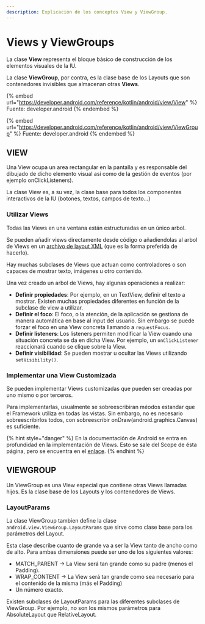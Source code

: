 ```yaml
---
description: Explicación de los conceptos View y ViewGroup.
---
```


# Views y ViewGroups

La clase **View** representa el bloque básico de construcción de los elementos visuales de la IU.

La clase **ViewGroup**, por contra, es la clase base de los Layouts que son contenedores invisibles que almacenan otras **Views**.

{% embed url="https://developer.android.com/reference/kotlin/android/view/View" %}
Fuente: developer.android
{% endembed %}

{% embed url="https://developer.android.com/reference/kotlin/android/view/ViewGroup" %}
Fuente: developer.android
{% endembed %}

## VIEW

Una View ocupa un area rectangular en la pantalla y es responsable del dibujado de dicho elemento visual así como de la gestión de eventos (por ejemplo onClickListeners).

La clase View es, a su vez, la clase base para todos los componentes interactivos de la IU (botones, textos, campos de texto...)

### Utilizar Views <a href="#using-views" id="using-views"></a>

Todas las Views en una ventana están estructuradas en un único arbol.&#x20;

Se pueden añadir views directamente desde código o añadiendolas al arbol de Views en un [archivo de layout XML](../anatomia-del-proyecto/res.md#layout) (que es la forma preferida de hacerlo).

Hay muchas subclases de Views que actuan como controladores o son capaces de mostrar texto, imágenes u otro contenido.

Una vez creado un arbol de Views, hay algunas operaciones a realizar:

* **Definir propiedades**: Por ejemplo, en un TextView, definir el texto a mostrar. Existen muchas propiedades diferentes en función de la subclase de view a utilizar.
* **Definir el foco**: El foco, o la atención, de la aplicación se gestiona de manera automática en base al input del usuario. Sin embargo se puede forzar el foco en una View concreta llamando a `requestFocus`.
* **Definir listeners**: Los listeners permiten modificar la View cuando una situación concreta se da en dicha View. Por ejemplo, un `onClickListener` reaccionará cuando se clique sobre la View.
* **Definir visibilidad**: Se pueden mostrar u ocultar las Views utilizando `setVisibility()`.

### Implementar una View Customizada <a href="#implementing-a-custom-view" id="implementing-a-custom-view"></a>

Se pueden implementar Views customizadas que pueden ser creadas por uno mismo o por terceros.

Para implementarlas, usualmente se sobreescribiran méodos estandar que el Framework utiliza en todas las vistas. Sin embargo, no es necesario sobreescribirlos todos, con sobreescribir onDraw(android.graphics.Canvas) es suficiente.

{% hint style="danger" %}
En la documentación de Android se entra en profundidad en la implementación de Views. Esto se sale del Scope de ésta página, pero se encuentra en el [enlace](https://developer.android.com/reference/kotlin/android/view/View).
{% endhint %}

## VIEWGROUP

Un ViewGroup es una View especial que contiene otras Views llamadas hijos. Es la clase base de los Layouts y los contenedores de Views.&#x20;

### LayoutParams

La clase ViewGroup tambien define la clase `android.view.ViewGroup.LayoutParams` que sirve como clase base para los parámetros del Layout.

Esta clase describe cuanto de grande va a ser la View tanto de ancho como de alto. Para ambas dimensiones puede ser uno de los siguientes valores:

* MATCH\_PARENT -> La View será tan grande como su padre (menos el Padding).
* WRAP\_CONTENT -> La View será tan grande como sea necesario para el contenido de la misma (más el Padding)
* Un número exacto.

Existen subclases de LayoutParams para las diferentes subclases de ViewGroup. Por ejemplo, no son los mismos parámetros para AbsoluteLayout que RelativeLayout.
